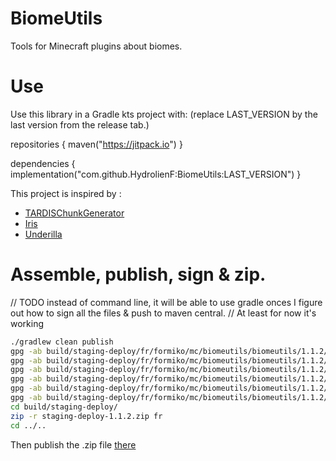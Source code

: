 # BiomeUtils
Tools for Minecraft plugins about biomes.

# Use
Use this library in a Gradle kts project with: (replace LAST_VERSION by the last version from the release tab.)

repositories {
    maven("https://jitpack.io")
}

dependencies {
    implementation("com.github.HydrolienF:BiomeUtils:LAST_VERSION")
}

This project is inspired by :
- [TARDISChunkGenerator](https://github.com/eccentricdevotion/TARDISChunkGenerator/blob/master/src/main/java/me/eccentric_nz/tardischunkgenerator/custombiome/BiomeHelper.java)
- [Iris](https://github.com/VolmitSoftware/Iris)
- [Underilla](https://github.com/HydrolienF/Underilla)



# Assemble, publish, sign & zip.
// TODO instead of command line, it will be able to use gradle onces I figure out how to sign all the files & push to maven central.
// At least for now it's working
```sh
./gradlew clean publish
gpg -ab build/staging-deploy/fr/formiko/mc/biomeutils/biomeutils/1.1.2/biomeutils-1.1.2.jar
gpg -ab build/staging-deploy/fr/formiko/mc/biomeutils/biomeutils/1.1.2/biomeutils-1.1.2-javadoc.jar
gpg -ab build/staging-deploy/fr/formiko/mc/biomeutils/biomeutils/1.1.2/biomeutils-1.1.2-sources.jar
gpg -ab build/staging-deploy/fr/formiko/mc/biomeutils/biomeutils/1.1.2/biomeutils-1.1.2.pom
gpg -ab build/staging-deploy/fr/formiko/mc/biomeutils/biomeutils/1.1.2/biomeutils-1.1.2.module
gpg -ab build/staging-deploy/fr/formiko/mc/biomeutils/biomeutils/1.1.2/biomeutils-1.1.2-dev.jar
cd build/staging-deploy/
zip -r staging-deploy-1.1.2.zip fr
cd ../..
```
Then publish the .zip file [there](https://central.sonatype.com/publishing)